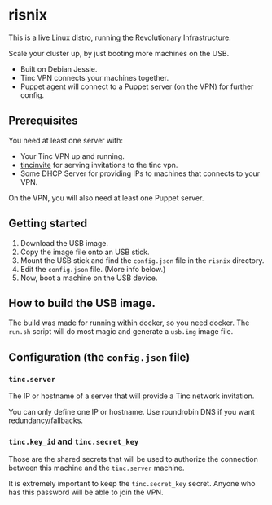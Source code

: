 # risnix

This is a live Linux distro, running the Revolutionary Infrastructure.

Scale your cluster up, by just booting more machines on the USB.

* Built on Debian Jessie.
* Tinc VPN connects your machines together.
* Puppet agent will connect to a Puppet server (on the VPN) for further config.

## Prerequisites

You need at least one server with:

* Your Tinc VPN up and running.
* [tincinvite](https://github.com/alfreddatakillen/tincinvite) for serving
invitations to the tinc vpn.
* Some DHCP Server for providing IPs to machines that connects to your VPN.

On the VPN, you will also need at least one Puppet server.

## Getting started

1. Download the USB image.
2. Copy the image file onto an USB stick.
3. Mount the USB stick and find the `config.json` file in the `risnix` directory.
4. Edit the `config.json` file. (More info below.)
5. Now, boot a machine on the USB device.

## How to build the USB image.

The build was made for running within docker, so you need docker.
The `run.sh` script will do most magic and generate a `usb.img` image file.

## Configuration (the `config.json` file)

### `tinc.server`

The IP or hostname of a server that will provide a Tinc network invitation.

You can only define one IP or hostname. Use roundrobin DNS if you want
redundancy/fallbacks.

### `tinc.key_id` and `tinc.secret_key`

Those are the shared secrets that will be used to authorize the connection
between this machine and the `tinc.server` machine.

It is extremely important to keep the `tinc.secret_key` secret. Anyone who has
this password will be able to join the VPN.


